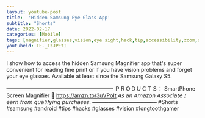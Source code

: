 ```yaml
---
layout: youtube-post
title:  'Hidden Samsung Eye Glass App'
subtitle: "Shorts"
date: 2022-02-17
categories: [Mobile]
tags: [magnifier,glasses,vision,eye sight,hack,tip,accessibility,zoom,shorts,sight,android,samsung,galaxy,fine print]
youtubeid: TE-_TzJPEtI
---
```


<p class="premono" markdown="1">
I show how to access the hidden Samsung Magnifier app that's super convenient for reading fine print or if you have vision problems and forget your eye glasses. Available at least since the Samsung Galaxy S5.

━━━━━━━━━━━━━━━━━━━━
ＰＲＯＤＵＣＴＳ：
  SmartPhone Screen Magnifier
  🛒 <https://amzn.to/3uVPoIt>
  𝘈𝘴 𝘢𝘯 𝘈𝘮𝘢𝘻𝘰𝘯 𝘈𝘴𝘴𝘰𝘤𝘪𝘢𝘵𝘦 𝘐 𝘦𝘢𝘳𝘯 𝘧𝘳𝘰𝘮 𝘲𝘶𝘢𝘭𝘪𝘧𝘺𝘪𝘯𝘨 𝘱𝘶𝘳𝘤𝘩𝘢𝘴𝘦𝘴.
━━━━━━━━━━━━━━━━━━━━
#Shorts #samsung #android #tips #hacks #glasses #vision #longtoothgamer
</p>
